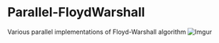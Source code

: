 # Parallel-FloydWarshall
Various parallel implementations of Floyd-Warshall algorithm
![Imgur](https://i.imgur.com/jGDYESU.png)
